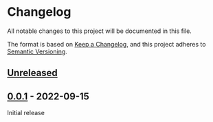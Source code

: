 # Changelog

All notable changes to this project will be documented in this file.

The format is based on [Keep a Changelog](https://keepachangelog.com/en/1.0.0/), and this project adheres to [Semantic Versioning](https://semver.org/spec/v2.0.0.html).

## [Unreleased]

## [0.0.1] - 2022-09-15

Initial release

<!---
## Template

### Added

- for new features

### Changed

- for changes in existing functionality

### Fixed

- for any bug fixes

### Security

- in case of vulnerabilities

### Deprecated

- for soon-to-be removed features

### Removed

- for now removed features

### Upgrades

- for dependency upgrades
--->
    
[Unreleased]: https://github.com/hpehl/maven-single-module-template/compare/v0.0.1...HEAD
[0.0.1]: https://github.com/hpehl/maven-single-module-template/compare/vTemplate...v0.0.1
